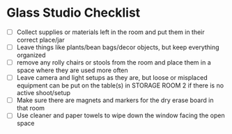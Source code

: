 # Glass Studio Checklist
- [ ] Collect supplies or materials left in the room and put them in their correct place/jar
- [ ] Leave things like plants/bean bags/decor objects, but keep everything organized
- [ ] remove any rolly chairs or stools from the room and place them in a space where they are used more often
- [ ] Leave camera and light setups as they are, but loose or misplaced equipment can be put on the table(s) in STORAGE ROOM 2 if there is no active shoot/setup  
- [ ] Make sure there are magnets and markers for the dry erase board in that room
- [ ] Use cleaner and paper towels to wipe down the window facing the open space 
